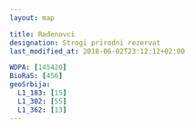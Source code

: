 ```yaml
---
layout: map

title: Rađenovci
designation: Strogi prirodni rezervat
last_modified_at: 2018-06-02T23:12:12+02:00

WDPA: [145420]
BioRaS: [456]
geoSrbija:
  L1_183: [15]
  L1_302: [55]
  L1_362: [13]
---
```

